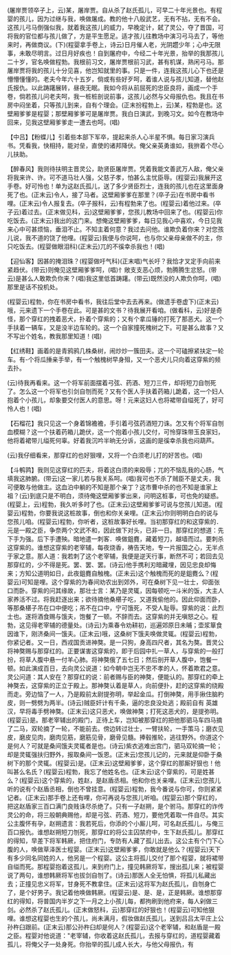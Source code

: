 <!-- { "loadSidebar": true } -->
(屠岸贾领卒子上，云)某，屠岸贾。自从杀了赵氏孤儿，可早二十年光景也。有程婴的孩儿，因为过继与我，唤做屠成。教的他十八般武艺，无有不拈，无有不会。这孩儿弓马倒强似我，就着我这孩儿的威力，早晚定计，弑了灵公，夺了晋国，可将我的官位都与孩儿做了，方是平生愿足。适才孩儿往教场中演习弓马去了，等他来时，再做商议。(下)(程婴拿手卷上，诗云)日月催人老，光阴趱少年；心中无限事，未敢尽明言。过日月好疾也！自到屠府中，今经二十年光景，抬举的我那孩儿二十岁，官名唤做程勃。我根前习文，屠岸贾根前习武，甚有机谋，熟闲弓马。那屠岸贾将我的孩儿十分见喜，他岂知就里的事。只是一件，连我这孩儿心下也还是懵懵懂懂的。老夫今年六十五岁，倘或有些好歹呵，着谁人说与孩儿知道，替他赵氏报仇。以此踌躇展转，昼夜无眠。我如今将从前屈死的忠臣良将，画成一个手卷，倘若孩儿问老夫呵，我一桩桩剖说前事，这孩儿必然与父母报仇也。我且在书房中闷坐着，只等孩儿到来，自有个理会。(正末扮程勃上，云)某，程勃是也。这壁厢爹爹是程婴；那壁厢爹爹可是屠岸贾。我白日演武，到晚习文。如今在教场中回来，见我这壁厢爹爹走一遭去也呵。(唱)

【中吕】【粉蝶儿】引着些本部下军卒，提起来杀人心半星不惧。每日家习演兵书。凭看我，快相持，能对垒，直使的诸邦降伏。俺父亲英勇谁如，我拚着个尽心儿扶助。

【醉春风】我则待扶明主晋灵公，助贤臣屠岸贾。凭着我能文善武万人敌，俺父亲将我来许、许。可不道马壮人强，父慈子孝，怕甚么主忧臣辱。(程婴云)我展开这手卷。好可怜也！单为这赵氏孤儿，送了多少贤臣烈士，连我的孩儿也在这里面身死了也。(正末云)令人，接了马者。这壁厢爹爹在那里？(卒子云)在书房中看书哩。(正末云)令人报复去。(卒子报科，云)有程勃来了也。(程婴云)着他过来。(卒子云)着过去。(正末做见科，云)这壁厢爹爹，您孩儿教场中回来了也。(程婴云)你吃饭去。(正末云)我出的这门来。想俺这壁厢爹爹，每日见我心中喜欢，今日见我来心中可甚烦恼，垂泪不止。不知主着何意？我过去问他。谁欺负着你来？对您孩儿说，我不道的饶了他哩。(程婴云)我便与你说呵，也与你父亲母亲做不的主，你只吃饭去。(程婴做眼泪科)(正末云)兀的不徯幸杀我也！(唱)

【迎仙客】因甚的掩泪珠？(程婴做吁气科)(正末唱)气长吁？我恰才叉定手向前来紧趋伏。(带云)则俺见这壁厢爹爹呵，(唱)忄敞支支恶心烦，勃腾腾生忿怒。(带云)是甚么人敢欺负你来？(唱)我这里低首踌躇。(带云)既然没的人欺负你呵，(唱)那里是话不投机处。

(程婴云)程勃，你在书房中看书，我往后堂中去去再来。(做遗手卷虚下)(正末云)哦，元来遗下一个手卷在此。可是甚的文书？待我展开看咱。(做看科，云)好是奇怪，那个穿红的拽着恶犬，扑着个穿紫的；又有个拿瓜锤的打死了那恶犬。这一个手扶着一辆车，又是没半边车轮的。这一个自家撞死槐树之下。可是甚么故事？又不写出个姓名，教我那里知道！(唱)

【红绣鞋】画着的是青鸦鸦几株桑树，闹炒炒一簇田夫。这一个可磕擦紧扶定一轮车。有-个将瓜捶亲手举，有一个触槐树早身殂，又一个恶犬儿只向着这穿紫的频去扑。

(云)待我再看来。这一个将军前面摆着弓弦、药酒、短刀三件，却将短刀自刎死了。怎么这一个将军也引剑自刎而死？又有个医人手扶着药箱儿跪着，这一个妇人抱着个小孩儿，却象要交付医人的意思。呀！元来这妇人也将裙带自缢死了，好可怜人也！(唱)

【石榴花】我只见这一个身着锦襜襜，手引着弓弦药酒短刀诛。怎又有个将军自刎血模糊？这一个扶着药箱儿跪伏，这一个抱着小孩儿交付，可怜穿珠带玉良家妇，他将着裙带儿缢死何辜。好着我沉吟半晌无分诉，这画的是徯幸杀我也闷葫芦。

(云)我仔细看来，那穿红的也好狠哩，又将一个白须老儿打的好苦也。(唱)

【斗鹌鹑】我则见这穿红的匹夫，将着这白须的来殴辱；兀的不恼乱我的心肠，气填我这肺腑。(带云)这一家儿若与我关系呵。(唱)我可也不杀了贼臣不是丈夫，我可便敢与他做主。这血泊中躺的不知是那个亲丁？这市曹中杀的也不知是谁家上祖？(云)到底只是不明白，须待俺这壁厢爹爹出来，问明这桩事，可也免的疑惑。(程婴上，云)程勃，我久听多时了也。(正末云)这壁厢爹爹可说与您孩儿知道。(程婴云)程勃，你要我说这桩故事，倒也和你关亲哩。(正末云)你则明明白白的说与您孩儿咱。(程婴云)程勃，你听者，这桩故事好长哩。当初那穿红的和这穿紫的．元是一殿之臣，争奈两个文武不和，因此做下对头，已非一日。那穿红的想道：先下手为强。后下手遭殃。暗地遣一刺客．唤做鉏麑，藏着短刀，越墙而过。要刺杀这穿紫的。谁想这穿紫的老宰辅，每夜烧香，祷告天地，专一片报国之心，无半点于家之意。那人道：我若刺了这个老宰辅，我便是逆天行事，断然不可；若回去见那穿红的，少不得是死。罢、罢、罢。(诗云)他手携利刃暗藏埋，因见忠良却悔来；方知公道明如日，此夜鉏麑自触槐。(正未云)这个触槐而死的是鉏麑么？(程婴云)可知是哩。这个穿紫的为春间劝农出到郊外，可在桑树下见一壮士，仰面张口而卧。穿紫的问其缘故，那壮士言：某乃是灵辄，因每顿吃一斗米的饭，大主人家养活不过。将我赶逐出来；欲待摘他桑椹子吃，又道我偷他的。因此仰面而卧，等那桑椹子吊在口中便吃；吊不在口中，宁可饿死，不受人耻辱。穿紫的说：此烈士也。遂将酒食赐与饿夫，饱餐了一顿。不辞而去。这穿紫的并无嗔怒之心。程勃，这见得老宰辅的德量处。(诗云)为乘春令劝耕初，巡遍郊原日未晡；壶浆箪食因谁下，刚济桑间一饿夫。(正末云)哦，这桑树下饿夫唤做灵辄。(程婴云)程勃，你紧记者。又一日，西戎国贡进神獒。是一只狗，身高四尺者，其名为獒。晋灵公将神獒赐与那穿红的。正要谋害这穿紫的，即于后园中扎一草人，与穿紫的一般打扮，将草人腹中悬一付羊心肺。将神獒俄了五七日；然后剖开草人腹中，饱餐一顿。如此演成百日，去向灵公说道：如今朝中岂无不忠不孝的人，怀着欺君之意。灵公问道：其人安在？那穿红的说：前者赐与臣的神獒，便能认的。那穿红的牵上神獒去，这穿紫的正立于殿上。那神獒认着是草人，向前便扑，赶的这穿紫的绕殿而走。旁边恼了一人，乃是殿前太尉提弥明，举起金瓜。打倒神獒，用手揪住脑杓皮，则一劈劈为两半。(诗云)贼臣奸计有千条，逼的忠良没处逃；殿前自有
英雄汉，早将毒手劈神獒。(正末云)这只恶犬，唤做神獒；打死这恶犬的，是提弥明。(程婴云)是。那老宰辅出的殿门，正待上车，岂知被那穿红的把他那驷马车四马摘了二马，双轮摘了一轮，不能前去。傍边转过壮士，一臂扶轮，一手策马；磨衣见皮，磨皮见肉，磨肉见筋，磨筋见骨，磨骨见髓。捧毂推轮，逃往野外。你道这个是何人？可就是桑间饿夫灵辄者是也。(诗云)紫衣逃难出宫门，驷马双轮摘一轮；却是灵辄强扶归野外，报取桑间一饭恩。(正末云)您孩儿记的，元来就是仰卧于桑树下的那个灵辄。(程婴云)是。(正末云)这壁厢爹爹，这个穿红的那厮好狠也！他叫甚么名氏？(程婴云)程勃，我忘了他姓名也。(正末云)这个穿紫的，可是姓甚么？(程婴云)这个穿紫的，姓赵，是赵盾丞相。他和你也关亲哩。(正末云)您孩儿听的说有个赵盾丞相，倒也不曾挂意。(程婴云)程勃，我今番说与你可，你则紧紧记者。(正末云)那手卷上还有哩，你可再说与您孩儿听咱。(程婴云)那个穿红的，把这赵盾家三百口满门良贱诛尽杀绝了。只有一子赵朔，是个驸马。那穿红的诈传灵公的命，将三般朝典赐他，却是弓弦、药酒、短刀，要他凭着取一件自尽。其实公主腹怀有孕，赵朔遗言：我若死后，你添的个小厮儿呵，可名赵氏孤儿，与俺三百口报仇。谁想赵朔短刀刎死，那穿红的将公主囚禁府中，生下赵氏孤儿。那穿红的得知，早差下将军韩厥，把住府门，专防有人藏了孤儿出去。这公主有个门下心腹的人，唤做草泽医士程婴。(正末云)这壁厢爹爹，你敢就是他么？(程婴云)天下有多少同名同姓的人，他另是一个程婴。这公主将孤儿交付了那个程婴，就将裙带自缢而死。那程婴抱着这孤儿，来到府门上，撞见韩厥将军，搜出孤儿来；被程婴说了两句，谁想韩厥将军也拔剑自刎了。(诗云)那医人全无怕惧，将孤儿私藏出去；正撞见忠义将军，甘身死不教拿住。(正末云)这将军为赵氏孤儿，自刎身亡了，是个好男子。我记着他唤做韩厥。(程婴云)是、是、是，正是韩厥。谁想那穿红的得知，将普国内半岁之下一月之上小孩儿每，都拘刷到他府来，每人剁做三剑。必然杀了赵氏孤儿。(正末做怒科，云)那穿红的好狠也！(程婴云)可知他狠哩。谁想这程婴也生的个孩儿，尚未满月，假妆做赵氏孤儿，送到吕吕太平庄上公孙杵臼跟前。(正末云)那公孙杵臼却是何人？(程婴云)这个老宰辅，和赵盾是一殿之臣。程婴对他说道："老宰辅，你收着这赵氏孤儿，去报与穿红的，道程婴藏着孤儿，将俺父子一处身死。你抬举的孤儿成人长大，与他父母报仇，有
